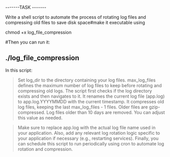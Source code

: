 -------TASK -------

Write a shell script to automate the process of rotating log files and compressing old files to save disk space#make it executable using 

chmod +x log_file_compression

#Then you can run it:

./log_file_compression
---------------------------------------------------------------------------------------------------------------------------------------------
In this script:

>Set log_dir to the directory containing your log files.
>max_log_files defines the maximum number of log files to keep before rotating and compressing old logs.
>The script first checks if the log directory exists and then navigates to it.
>It renames the current log file (app.log) to app.log.YYYYMMDD with the current timestamp.
>It compresses old log files, keeping the last max_log_files - 1 files. Older files are gzip-compressed.
>Log files older than 10 days are removed. You can adjust this value as needed.

>Make sure to replace app.log with the actual log file name used in your application. Also, add any relevant log rotation logic specific to your application if necessary (e.g., restarting services).
 Finally, you can schedule this script to run periodically using cron to automate log rotation and compression.
